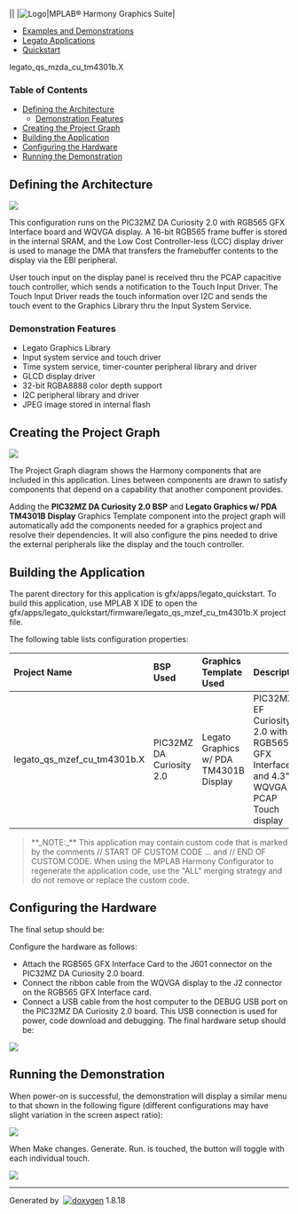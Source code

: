 ||
|![Logo](mhgs.png)|MPLAB® Harmony Graphics Suite|

-   [Examples and Demonstrations](ExamplesDemonstrations.html)
-   [Legato Applications](LegatoApplications.html)
-   [Quickstart](LegatoQuickstart.html)

legato\_qs\_mzda\_cu\_tm4301b.X

### Table of Contents

-   [Defining the Architecture](#autotoc_md194)
    -   [Demonstration Features](#autotoc_md195)
-   [Creating the Project Graph](#autotoc_md196)
-   [Building the Application](#autotoc_md197)
-   [Configuring the Hardware](#autotoc_md198)
-   [Running the Demonstration](#autotoc_md199)

Defining the Architecture
-------------------------

![](legato_qs_mzda_cu_tm4301b_arch.png)

This configuration runs on the PIC32MZ DA Curiosity 2.0 with RGB565 GFX Interface board and WQVGA display. A 16-bit RGB565 frame buffer is stored in the internal SRAM, and the Low Cost Controller-less (LCC) display driver is used to manage the DMA that transfers the framebuffer contents to the display via the EBI peripheral.

User touch input on the display panel is received thru the PCAP capacitive touch controller, which sends a notification to the Touch Input Driver. The Touch Input Driver reads the touch information over I2C and sends the touch event to the Graphics Library thru the Input System Service.

### Demonstration Features

-   Legato Graphics Library
-   Input system service and touch driver
-   Time system service, timer-counter peripheral library and driver
-   GLCD display driver
-   32-bit RGBA8888 color depth support
-   I2C peripheral library and driver
-   JPEG image stored in internal flash

Creating the Project Graph
--------------------------

![](legato_qs_mzda_cu_wvga_pg.png)

The Project Graph diagram shows the Harmony components that are included in this application. Lines between components are drawn to satisfy components that depend on a capability that another component provides.

Adding the **PIC32MZ DA Curiosity 2.0 BSP** and **Legato Graphics w/ PDA TM4301B Display** Graphics Template component into the project graph will automatically add the components needed for a graphics project and resolve their dependencies. It will also configure the pins needed to drive the external peripherals like the display and the touch controller.

Building the Application
------------------------

The parent directory for this application is gfx/apps/legato\_quickstart. To build this application, use MPLAB X IDE to open the gfx/apps/legato\_quickstart/firmware/legato\_qs\_mzef\_cu\_tm4301b.X project file.

The following table lists configuration properties:

|Project Name|BSP Used|Graphics Template Used|Description|
|:-----------|:-------|:---------------------|:----------|
|legato\_qs\_mzef\_cu\_tm4301b.X|PIC32MZ DA Curiosity 2.0|Legato Graphics w/ PDA TM4301B Display|PIC32MZ EF Curiosity 2.0 with RGB565 GFX Interface and 4.3" WQVGA PCAP Touch display|

> \*\*\_NOTE:\_\*\* This application may contain custom code that is marked by the comments // START OF CUSTOM CODE ... and // END OF CUSTOM CODE. When using the MPLAB Harmony Configurator to regenerate the application code, use the "ALL" merging strategy and do not remove or replace the custom code.

Configuring the Hardware
------------------------

The final setup should be:

Configure the hardware as follows:

-   Attach the RGB565 GFX Interface Card to the J601 connector on the PIC32MZ DA Curiosity 2.0 board.
-   Connect the ribbon cable from the WQVGA display to the J2 connector on the RGB565 GFX Interface card.
-   Connect a USB cable from the host computer to the DEBUG USB port on the PIC32MZ DA Curiosity 2.0 board. This USB connection is used for power, code download and debugging. The final hardware setup should be:

![](https://microchip-mplab-harmony.github.io/gfx_apps/lcc_rgb565_mxt_mzef_cu_cf1.png)

Running the Demonstration
-------------------------

When power-on is successful, the demonstration will display a similar menu to that shown in the following figure (different configurations may have slight variation in the screen aspect ratio):

![](legato_qs_e70_xu_tm4301b_run1.png)

When Make changes. Generate. Run. is touched, the button will toggle with each individual touch.

![](legato_qs_e70_xu_tm4301b_run2.png)

* * * * *

Generated by  [![doxygen](doxygen.png)](http://www.doxygen.org/index.html) 1.8.18
